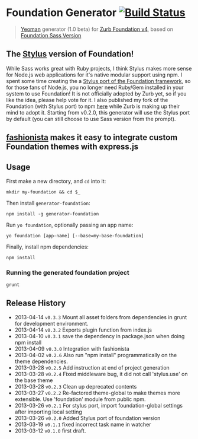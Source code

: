 # Foundation Generator [![Build Status](https://secure.travis-ci.org/blai/generator-foundation.png?branch=master)](http://travis-ci.org/blai/generator-foundation)

> [Yeoman](http://yeoman.io/) generator (1.0 beta) for [Zurb Foundation v4](http://foundation.zurb.com/), based on [Foundation Sass Version](http://foundation.zurb.com/docs/sass.html)

## The [Stylus](https://github.com/learnboost/stylus) version of Foundation!
While Sass works great with Ruby projects, I think Stylus makes more sense for Node.js web applications for it's native modular support using npm. I spent some time creating the a [Stylus port of the Foundation framework](https://github.com/zurb/foundation/pull/2041), so for those fans of Node.js, you no longer need Ruby/Gem installed in your system to use Foundation! It is not officially adopted by Zurb yet, so if you like the idea, please help vote for it. I also published my fork of the Foundation (with Stylus port) to npm [here](https://npmjs.org/package/foundation) while Zurb is making up their mind to adopt it. Starting from v0.2.0, this generator will use the Stylus port by default (you can still choose to use Sass version from the prompt).

## [fashionista](https://github.com/blai/fashionista) makes it easy to integrate custom Foundation themes with express.js


## Usage
First make a new directory, and `cd` into it:
```
mkdir my-foundation && cd $_
```

Then install `generator-foundation`:
```
npm install -g generator-foundation
```

Run `yo foundation`, optionally passing an app name:
```
yo foundation [app-name] [--base=my-base-foundation]
```

Finally, install npm dependencies:
```
npm install
```


### Running the generated foundation project

```
grunt
```


## Release History
 * 2013-04-14 `v0.3.3` Mount all asset folders from dependencies in grunt for development environment.
 * 2013-04-14 `v0.3.2` Exports plugin function from index.js
 * 2013-04-10 `v0.3.1` save the dependency in package.json when doing npm install
 * 2013-04-09 `v0.3.0` Integration with fashionista
 * 2013-04-02 `v0.2.6` Also run "npm install" programmatically on the theme dependencies.
 * 2013-03-28 `v0.2.5` Add instruction at end of project generation
 * 2013-03-28 `v0.2.4` Fixed middleware bug, it did not call 'stylus.use' on the base theme
 * 2013-03-28 `v0.2.3` Clean up deprecated contents
 * 2013-03-27 `v0.2.2` Re-factored theme-global to make themes more extensible. Use 'foundation' module from public npm.
 * 2013-03-26 `v0.2.1` For stylus port, import foundation-global settings after importing local setting
 * 2013-03-26 `v0.2.0` Added Stylus port of foundation version
 * 2013-03-19 `v0.1.1` fixed incorrect task name in watcher
 * 2013-03-12 `v0.1.0` first draft.
